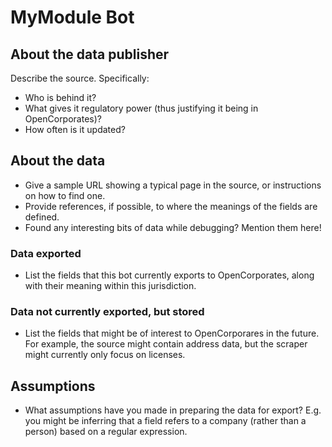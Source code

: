 # MyModule Bot

## About the data publisher

Describe the source. Specifically:

* Who is behind it?
* What gives it regulatory power (thus justifying it being in
OpenCorporates)?
* How often is it updated?

## About the data

* Give a sample URL showing a typical page in the source, or
instructions on how to find one.
* Provide references, if possible, to where the meanings of the fields
are defined.
* Found any interesting bits of data while debugging? Mention them here!

### Data exported

* List the fields that this bot currently exports to OpenCorporates,
along with their meaning within this jurisdiction.

### Data not currently exported, but stored

* List the fields that might be of interest to OpenCorporares in the
future. For example, the source might contain address data, but the
scraper might currently only focus on licenses.

## Assumptions

* What assumptions have you made in preparing the data for export?
  E.g. you might be inferring that a field refers to a company (rather
  than a person) based on a regular expression.
